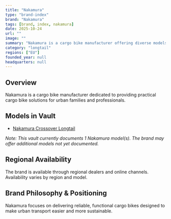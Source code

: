 ```yaml
---
title: "Nakamura"
type: "brand-index"
brand: "Nakamura"
tags: [brand, index, nakamura]
date: 2025-10-24
url: ""
image: ""
summary: "Nakamura is a cargo bike manufacturer offering diverse models for families and professionals."
category: "longtail"
regions: ["EU"]
founded_year: null
headquarters: null
---
```


## Overview

Nakamura is a cargo bike manufacturer dedicated to providing practical cargo bike solutions for urban families and professionals.

## Models in Vault

- [Nakamura Crossover Longtail](crossover-longtail.md)

_Note: This vault currently documents 1 Nakamura model(s). The brand may offer additional models not yet documented._

## Regional Availability

The brand is available through regional dealers and online channels. Availability varies by region and model.

## Brand Philosophy & Positioning

Nakamura focuses on delivering reliable, functional cargo bikes designed to make urban transport easier and more sustainable.
